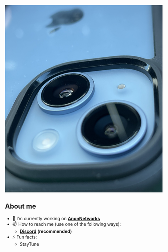 <img width="1050" height="600" src="ajfon.jpg" alt="Hey, I'm Anon" />

## About me

- 🔭 I’m currently working on  **[AnonNetworks](https://anonnetworks.pl)**
- 📫 How to reach me (use one of the following ways):
   - **[Discord](https://discord.gg/C5fN7zsjP7) (recommended)**
- ⚡ Fun facts: 
   - StayTune
